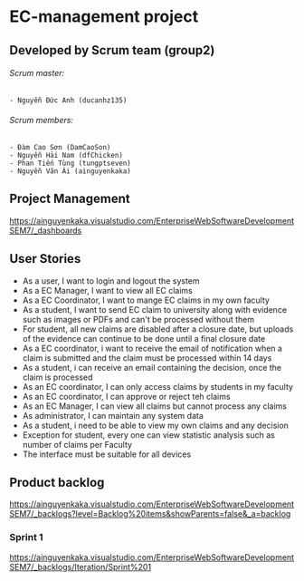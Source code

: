# EC-management project

## Developed by Scrum team (group2)
###### Scrum master:
	- Nguyễn Đức Anh (ducanhz135)
###### Scrum members:
	- Đàm Cao Sơn (DamCaoSon)
 	- Nguyễn Hải Nam (dfChicken)
	- Phan Tiến Tùng (tungptseven)
	- Nguyễn Văn Ái (ainguyenkaka)

## Project Management
https://ainguyenkaka.visualstudio.com/EnterpriseWebSoftwareDevelopmentSEM7/_dashboards

## User Stories
- As a user, I want to login and logout the system
- As a EC Manager, I want to view all EC claims
- As a EC Coordinator, I want to mange EC claims in my own faculty
- As a student, I want to send EC claim to university along with evidence such as images or PDFs and can't be processed without them
- For student, all new claims are disabled after a closure date, but uploads of the evidence can continue to be done until a final closure date
- As a EC coordinator, i want to receive the email of notification when a claim is submitted and the claim must be processed within 14 days
- As a student, i can receive an email containing the decision, once the claim is processed
- As an EC coordinator, I can only access claims by students in my faculty
- As an EC coordinator, I can approve or reject teh claims
- As an EC Manager, I can view all claims but cannot process any claims
- As administrator, I can maintain any system data
- As a student, i need to be able to view my own claims and any decision
- Exception for student, every one can view statistic analysis such as 
number of claims per Faculty
- The interface must be suitable for all devices 

## Product backlog
https://ainguyenkaka.visualstudio.com/EnterpriseWebSoftwareDevelopmentSEM7/_backlogs?level=Backlog%20items&showParents=false&_a=backlog

### Sprint 1
https://ainguyenkaka.visualstudio.com/EnterpriseWebSoftwareDevelopmentSEM7/_backlogs/Iteration/Sprint%201
